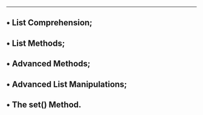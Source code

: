---------------------------------------------------------------
• List Comprehension;
---------------------------------------------------------------
• List Methods;
---------------------------------------------------------------
• Advanced Methods;
---------------------------------------------------------------
• Advanced List Manipulations;
---------------------------------------------------------------
• The set() Method.
---------------------------------------------------------------
